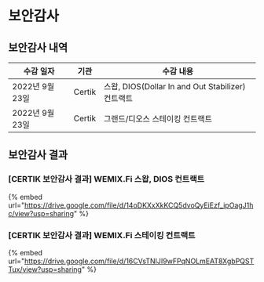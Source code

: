 # 보안감사

## 보안감사 내역

| 수감 일자        | 기관     | 수감 내용                                       |
| ------------ | ------ | ------------------------------------------- |
| 2022년 9월 23일 | Certik | 스왑, DIOS(Dollar In and Out Stabilizer) 컨트랙트 |
| 2022년 9월 23일 | Certik | 그랜드/디오스 스테이킹 컨트랙트                           |

## 보안감사 결과

### \[CERTIK 보안감사 결과] WEMIX.Fi 스왑, DIOS 컨트랙트

{% embed url="https://drive.google.com/file/d/14oDKXxXkKCQ5dvoQyEiEzf_ipOagJ1hc/view?usp=sharing" %}

### \[CERTIK 보안감사 결과] WEMIX.Fi 스테이킹 컨트랙트

{% embed url="https://drive.google.com/file/d/16CVsTNIJI9wFPqNOLmEAT8XgbPQSTTux/view?usp=sharing" %}
